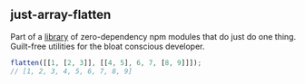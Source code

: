 ## just-array-flatten

Part of a [library](../../README.md) of zero-dependency npm modules that do just do one thing.  
Guilt-free utilities for the bloat conscious developer.

```js
flatten([[1, [2, 3]], [[4, 5], 6, 7, [8, 9]]]);
// [1, 2, 3, 4, 5, 6, 7, 8, 9]
```
